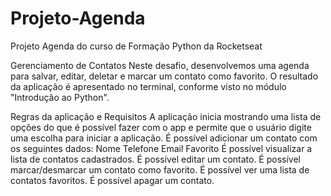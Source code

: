 # Projeto-Agenda
 Projeto Agenda do curso de Formação Python da Rocketseat

Gerenciamento de Contatos
Neste desafio, desenvolvemos uma agenda para salvar, editar, deletar e marcar um contato como favorito. O resultado da aplicação é apresentado no terminal, conforme visto no módulo "Introdução ao Python".

Regras da aplicação e Requisitos
A aplicação inicia mostrando uma lista de opções do que é possível fazer com o app e permite que o usuário digite uma escolha para iniciar a aplicação.
É possível adicionar um contato com os seguintes dados:
Nome
Telefone
Email
Favorito
É possível visualizar a lista de contatos cadastrados.
É possível editar um contato.
É possível marcar/desmarcar um contato como favorito.
É possível ver uma lista de contatos favoritos.
É possível apagar um contato.
